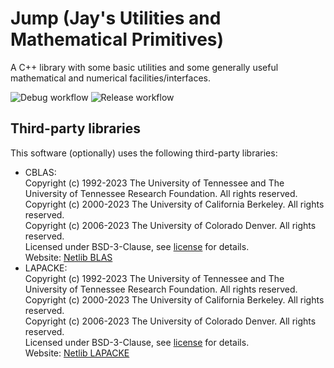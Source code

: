 # Jump (Jay's Utilities and Mathematical Primitives)

A C++ library with some basic utilities and some generally useful mathematical
and numerical facilities/interfaces.

![Debug workflow](https://github.com/unadkat/jump/actions/workflows/debug.yml/badge.svg)
![Release workflow](https://github.com/unadkat/jump/actions/workflows/release.yml/badge.svg)

## Third-party libraries

This software (optionally) uses the following third-party libraries:
- CBLAS:  
    Copyright (c) 1992-2023 The University of Tennessee and The University of Tennessee Research Foundation.  All rights reserved.  
    Copyright (c) 2000-2023 The University of California Berkeley. All rights reserved.  
    Copyright (c) 2006-2023 The University of Colorado Denver.  All rights reserved.  
    Licensed under BSD-3-Clause, see [license](external/LICENSE.BSD-3-Clause) for details.  
    Website: [Netlib BLAS](https://www.netlib.org/blas/)
- LAPACKE:  
    Copyright (c) 1992-2023 The University of Tennessee and The University of Tennessee Research Foundation.  All rights reserved.  
    Copyright (c) 2000-2023 The University of California Berkeley. All rights reserved.  
    Copyright (c) 2006-2023 The University of Colorado Denver.  All rights reserved.  
    Licensed under BSD-3-Clause, see [license](external/LICENSE.BSD-3-Clause) for details.  
    Website: [Netlib LAPACKE](https://www.netlib.org/lapack/lapacke/)
